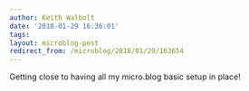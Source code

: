 ```yaml
---
author: Keith Walbolt
date: '2018-01-29 16:36:01'
tags:
layout: microblog-post
redirect_from: /microblog/2018/01/29/163654
---
```


Getting close to having all my micro.blog basic setup in place!
